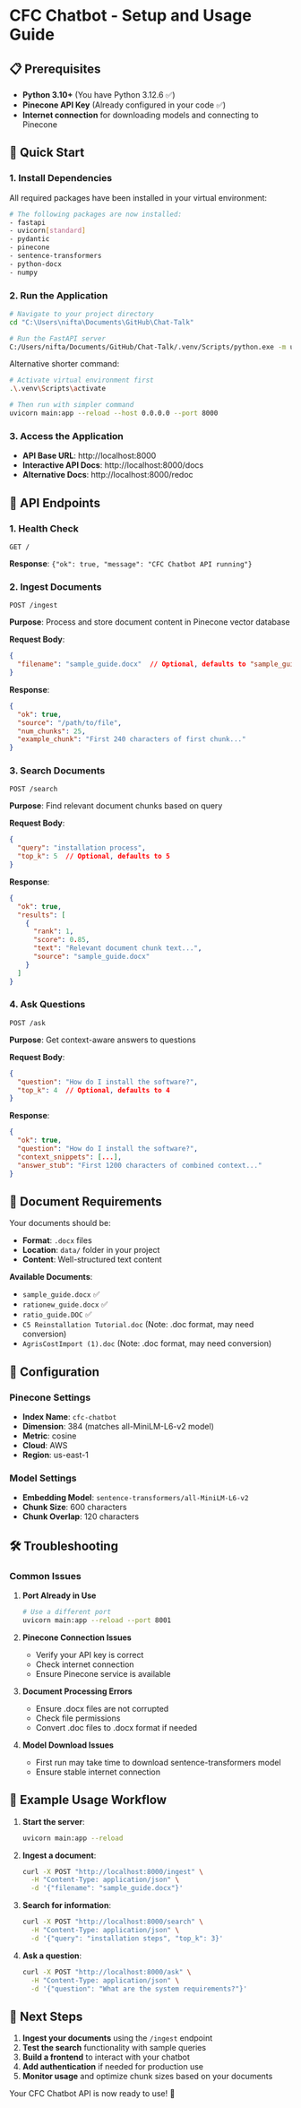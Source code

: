 # CFC Chatbot - Setup and Usage Guide

## 📋 Prerequisites

- **Python 3.10+** (You have Python 3.12.6 ✅)
- **Pinecone API Key** (Already configured in your code ✅)
- **Internet connection** for downloading models and connecting to Pinecone

## 🚀 Quick Start

### 1. Install Dependencies
All required packages have been installed in your virtual environment:
```bash
# The following packages are now installed:
- fastapi
- uvicorn[standard]
- pydantic
- pinecone
- sentence-transformers
- python-docx
- numpy
```

### 2. Run the Application
```bash
# Navigate to your project directory
cd "C:\Users\nifta\Documents\GitHub\Chat-Talk"

# Run the FastAPI server
C:/Users/nifta/Documents/GitHub/Chat-Talk/.venv/Scripts/python.exe -m uvicorn main:app --reload --host 0.0.0.0 --port 8000
```

Alternative shorter command:
```bash
# Activate virtual environment first
.\.venv\Scripts\activate

# Then run with simpler command
uvicorn main:app --reload --host 0.0.0.0 --port 8000
```

### 3. Access the Application
- **API Base URL**: http://localhost:8000
- **Interactive API Docs**: http://localhost:8000/docs
- **Alternative Docs**: http://localhost:8000/redoc

## 🔧 API Endpoints

### 1. Health Check
```http
GET /
```
**Response**: `{"ok": true, "message": "CFC Chatbot API running"}`

### 2. Ingest Documents
```http
POST /ingest
```
**Purpose**: Process and store document content in Pinecone vector database

**Request Body**:
```json
{
  "filename": "sample_guide.docx"  // Optional, defaults to "sample_guide.docx"
}
```

**Response**:
```json
{
  "ok": true,
  "source": "/path/to/file",
  "num_chunks": 25,
  "example_chunk": "First 240 characters of first chunk..."
}
```

### 3. Search Documents
```http
POST /search
```
**Purpose**: Find relevant document chunks based on query

**Request Body**:
```json
{
  "query": "installation process",
  "top_k": 5  // Optional, defaults to 5
}
```

**Response**:
```json
{
  "ok": true,
  "results": [
    {
      "rank": 1,
      "score": 0.85,
      "text": "Relevant document chunk text...",
      "source": "sample_guide.docx"
    }
  ]
}
```

### 4. Ask Questions
```http
POST /ask
```
**Purpose**: Get context-aware answers to questions

**Request Body**:
```json
{
  "question": "How do I install the software?",
  "top_k": 4  // Optional, defaults to 4
}
```

**Response**:
```json
{
  "ok": true,
  "question": "How do I install the software?",
  "context_snippets": [...],
  "answer_stub": "First 1200 characters of combined context..."
}
```

## 📁 Document Requirements

Your documents should be:
- **Format**: `.docx` files
- **Location**: `data/` folder in your project
- **Content**: Well-structured text content

**Available Documents**:
- `sample_guide.docx` ✅
- `rationew_guide.docx` ✅
- `ratio_guide.DOC` ✅
- `C5 Reinstallation Tutorial.doc` (Note: .doc format, may need conversion)
- `AgrisCostImport (1).doc` (Note: .doc format, may need conversion)

## 🔧 Configuration

### Pinecone Settings
- **Index Name**: `cfc-chatbot`
- **Dimension**: 384 (matches all-MiniLM-L6-v2 model)
- **Metric**: cosine
- **Cloud**: AWS
- **Region**: us-east-1

### Model Settings
- **Embedding Model**: `sentence-transformers/all-MiniLM-L6-v2`
- **Chunk Size**: 600 characters
- **Chunk Overlap**: 120 characters

## 🛠️ Troubleshooting

### Common Issues

1. **Port Already in Use**
   ```bash
   # Use a different port
   uvicorn main:app --reload --port 8001
   ```

2. **Pinecone Connection Issues**
   - Verify your API key is correct
   - Check internet connection
   - Ensure Pinecone service is available

3. **Document Processing Errors**
   - Ensure .docx files are not corrupted
   - Check file permissions
   - Convert .doc files to .docx format if needed

4. **Model Download Issues**
   - First run may take time to download sentence-transformers model
   - Ensure stable internet connection

## 📝 Example Usage Workflow

1. **Start the server**:
   ```bash
   uvicorn main:app --reload
   ```

2. **Ingest a document**:
   ```bash
   curl -X POST "http://localhost:8000/ingest" \
     -H "Content-Type: application/json" \
     -d '{"filename": "sample_guide.docx"}'
   ```

3. **Search for information**:
   ```bash
   curl -X POST "http://localhost:8000/search" \
     -H "Content-Type: application/json" \
     -d '{"query": "installation steps", "top_k": 3}'
   ```

4. **Ask a question**:
   ```bash
   curl -X POST "http://localhost:8000/ask" \
     -H "Content-Type: application/json" \
     -d '{"question": "What are the system requirements?"}'
   ```

## 🚀 Next Steps

1. **Ingest your documents** using the `/ingest` endpoint
2. **Test the search** functionality with sample queries
3. **Build a frontend** to interact with your chatbot
4. **Add authentication** if needed for production use
5. **Monitor usage** and optimize chunk sizes based on your documents

Your CFC Chatbot API is now ready to use! 🎉